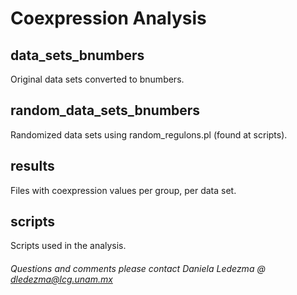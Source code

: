 # Coexpression Analysis

## data_sets_bnumbers ##
Original data sets converted to bnumbers.

## random_data_sets_bnumbers ##
Randomized data sets using random_regulons.pl (found at scripts).

## results ##
Files with coexpression values per group, per data set.

## scripts ##
Scripts used in the analysis.

###### Questions and comments please contact Daniela Ledezma @ dledezma@lcg.unam.mx 
